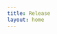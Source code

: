 ```yaml
---
title: Release
layout: home
---  
```

<script setup>
import {data as posts} from './posts.data.ts'
</script>

<NIndex v-bind="{posts,showDate:true}"/>
